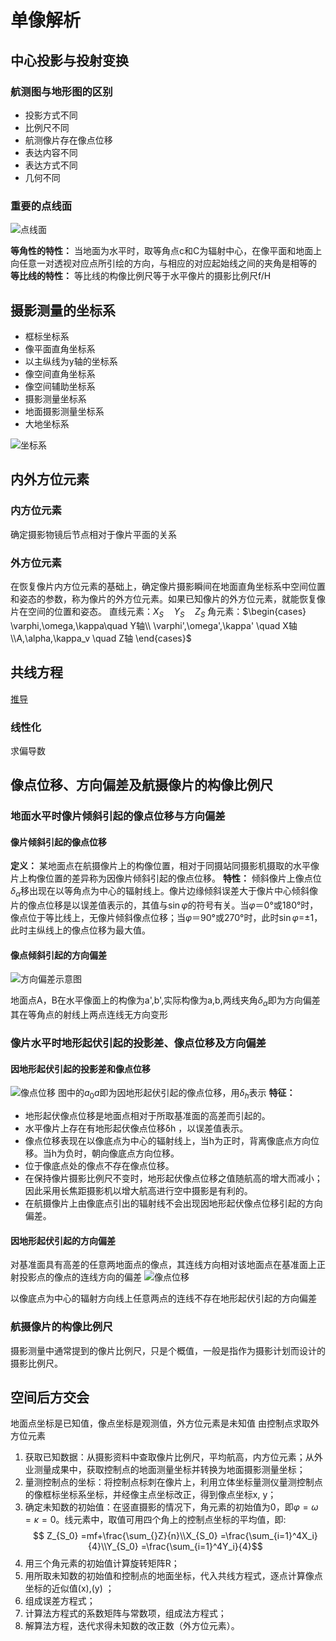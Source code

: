# 单像解析

## 中心投影与投射变换

### 航测图与地形图的区别

* 投影方式不同
* 比例尺不同
* 航测像片存在像点位移
* 表达内容不同
* 表达方式不同
* 几何不同

### 重要的点线面

![点线面](images/2022-04-27-08-41-45.png)

**等角性的特性：** 当地面为水平时，取等角点c和C为辐射中心，在像平面和地面上向任意一对透视对应点所引绘的方向，与相应的对应起始线之间的夹角是相等的
**等比线的特性：** 等比线的构像比例尺等于水平像片的摄影比例尺f/H

## 摄影测量的坐标系

* 框标坐标系
* 像平面直角坐标系
* 以主纵线为y轴的坐标系
* 像空间直角坐标系
* 像空间辅助坐标系
* 摄影测量坐标系
* 地面摄影测量坐标系
* 大地坐标系

![坐标系](images/2022-04-27-10-04-09.png)

## 内外方位元素

### 内方位元素

确定摄影物镜后节点相对于像片平面的关系

### 外方位元素

在恢复像片内方位元素的基础上，确定像片摄影瞬间在地面直角坐标系中空间位置和姿态的参数，称为像片的外方位元素。如果已知像片的外方位元素，就能恢复像片在空间的位置和姿态。
直线元素：$X_S\quad Y_S\quad Z_S$
角元素：$\begin{cases}
    \varphi,\omega,\kappa\quad Y轴\\ \varphi',\omega',\kappa' \quad X轴\\A,\alpha,\kappa_v \quad Z轴
\end{cases}$

## 共线方程

[推导](推导共线方程.md)

### 线性化

求偏导数

## 像点位移、方向偏差及航摄像片的构像比例尺

### 地面水平时像片倾斜引起的像点位移与方向偏差

#### 像片倾斜引起的像点位移

**定义：**
某地面点在航摄像片上的构像位置，相对于同摄站同摄影机摄取的水平像片上构像位置的差异称为因像片倾斜引起的像点位移。
**特性：**
倾斜像片上像点位$\delta_\alpha$移出现在以等角点为中心的辐射线上。像片边缘倾斜误差大于像片中心倾斜像片的像点位移是以误差值表示的，其值与$\sin \varphi$的符号有关。当$\varphi$＝0°或180°时，像点位于等比线上，无像片倾斜像点位移；当$\varphi$＝90°或270°时，此时$\sin \varphi$=±1，此时主纵线上的像点位移为最大值。

#### 像点倾斜引起的方向偏差

![方向偏差示意图](images/2022-04-27-12-05-08.png)

地面点A，B在水平像面上的构像为a',b',实际构像为a,b,两线夹角$\delta_\alpha$即为方向偏差
其在等角点的射线上两点连线无方向变形

### 像片水平时地形起伏引起的投影差、像点位移及方向偏差

#### 因地形起伏引起的投影差和像点位移

![像点位移](images/2022-04-27-15-48-07.png)
图中的$a_0a$即为因地形起伏引起的像点位移，用$\delta_h$表示
**特征：**

* 地形起伏像点位移是地面点相对于所取基准面的高差而引起的。
* 水平像片上存在有地形起伏像点位移δh ，以误差值表示。
* 像点位移表现在以像底点为中心的辐射线上，当h为正时，背离像底点方向位移。当h为负时，朝向像底点方向位移。
* 位于像底点处的像点不存在像点位移。
* 在保持像片摄影比例尺不变时，地形起伏像点位移之值随航高的增大而减小；因此采用长焦距摄影机以增大航高进行空中摄影是有利的。
* 在航摄像片上由像底点引出的辐射线不会出现因地形起伏像点位移引起的方向偏差。

#### 因地形起伏引起的方向偏差

对基准面具有高差的任意两地面点的像点，其连线方向相对该地面点在基准面上正射投影点的像点的连线方向的偏差
![像点位移](images/2022-04-27-16-07-30.png)

以像底点为中心的辐射方向线上任意两点的连线不存在地形起伏引起的方向偏差

### 航摄像片的构像比例尺

摄影测量中通常提到的像片比例尺，只是个概值，一般是指作为摄影计划而设计的摄影比例尺。

## 空间后方交会

地面点坐标是已知值，像点坐标是观测值，外方位元素是未知值
由控制点求取外方位元素

1. 获取已知数据：从摄影资料中查取像片比例尺，平均航高，内方位元素；从外业测量成果中，获取控制点的地面测量坐标并转换为地面摄影测量坐标；
2. 量测控制点的坐标：将控制点标刺在像片上，利用立体坐标量测仪量测控制点的像框标坐标系坐标，并经像主点坐标改正，得到像点坐标x, y；
3. 确定未知数的初始值：在竖直摄影的情况下，角元素的初始值为0，即$\varphi=\omega=\kappa=0$。线元素中，取值可用四个角上的控制点坐标的平均值，即:
$$ Z_{S_0} =mf+\frac{\sum_{}Z}{n}\\X_{S_0} =\frac{\sum_{i=1}^4X_i}{4}\\Y_{S_0} =\frac{\sum_{i=1}^4Y_i}{4}$$
4. 用三个角元素的初始值计算旋转矩阵R；
5. 用所取未知数的初始值和控制点的地面坐标，代入共线方程式，逐点计算像点坐标的近似值(x),(y) ；
6. 组成误差方程式；
7. 计算法方程式的系数矩阵与常数项，组成法方程式；
8. 解算法方程，迭代求得未知数的改正数（外方位元素）。
